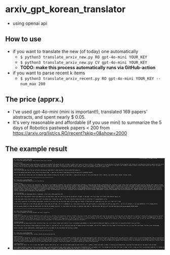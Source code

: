 # arxiv_gpt_korean_translator
- using openai api 

## How to use 
- if you want to translate the new (of today) one automatically
    - `$ python3 translate_arxiv_new.py RO gpt-4o-mini YOUR_KEY`
    - `$ python3 translate_arxiv_new.py CV gpt-4o-mini YOUR_KEY`
    - __TODO: make this process automatically runs via GitHub-action__
- if you want to parse recent k items
    - `$ python3 translate_arxiv_recent.py RO gpt-4o-mini YOUR_KEY --num_max 200`
  
## The price (apprx.)
- I've used gpt-4o-mini (mini is important!), translated 169 papers' abstracts, and spent nearly $ 0.05.
- It's very reasonable and affordable (if you use mini) to summarize the 5 days of Robotics pastweek papers < 200 from https://arxiv.org/list/cs.RO/recent?skip=0&show=2000

## The example result 
- ![예시](examples/example_result_from_recent_capture.png)

